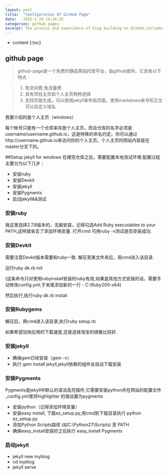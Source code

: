 ```yaml
---
layout: post
title:  "Configuration Of GitHub Page"
date:   2015-1-29 14:34:25
categories: github pages
excerpt: The process and experience of blog building on GitHub,includes configurations of git&&jekyll and introduction of liquid simply... ...
---
```


* content
{:toc}

## github page

>github-page是一个免费的静态网站托管平台，由github提供，它具有以下特点：

>1. 免空间费,免流量费
>2. 具有项目主页和个人主页两种选择
>3. 支持页面生成，可以使用jekyll来布局页面，使用markdown来书写正文可以自定义域名

我要介绍的是个人主页（windows）

每个帐号只能有一个仓库来存放个人主页，而且仓库的名字必须是username/username.github.io，这是特殊的命名约定。你可以通过http://username.github.io来访问你的个人主页。个人主页的网站内容是在master分支下的。

##Setup jekyll for windows
在建完仓库之后，需要配置本地测试环境.配置过程主要分为以下几步：

- 安装ruby
- 安装Devkit
- 安装jekyll
- 安装Pygments
- 启动jekyll&&测试

### 安装ruby
我这里选择2.7.8版本的，无脑安装，记得勾选Add Ruby executables to your PATH,这样就省去了添加环境变量.
打开cmd 可用ruby -v测试是否安装成功.

### 安装Devkit
需要注意Devkit版本需要和ruby一致.
解压至某文件夹后，用cmd进入该目录.

运行ruby dk.rb init

(这条命令只对使用rubyinstall安装的ruby有效,如果是其他方式安装的话，需要手动修改config.yml,于末尾添加新的一行 - C:\Ruby200-x64)

然后执行,执行ruby dk.rb install

### 安装Rubygems

解压后，用cmd进入该目录,执行ruby setup.rb

如果希望加快应用的下载速度,还是选择淘宝的镜像比较好.

### 安装jekyll

- 确保gem已经安装（gem -v）
- 执行 gem install jekyll,jekyll依赖的组件会自动下载安装

### 安装Pygments

Pygments是jekyll中默认的语法高亮插件,它需要安装python并在网站的配置文件_config.yml里将highlighter 的值设置为pygments

- 安装python（记得添加环境变量）
- 安装easy install, 下载ez\_setup.py,用cmd到下载目录执行 python ez_setup.py
- 添加Python Scripts路径 (如C:\Python27\Scripts) 至 PATH
- 确保easy\_install安装好之后执行 easy\_install Pygments

### 启动jekyll

- jekyll new myblog
- cd myblog
- jekyll serve











